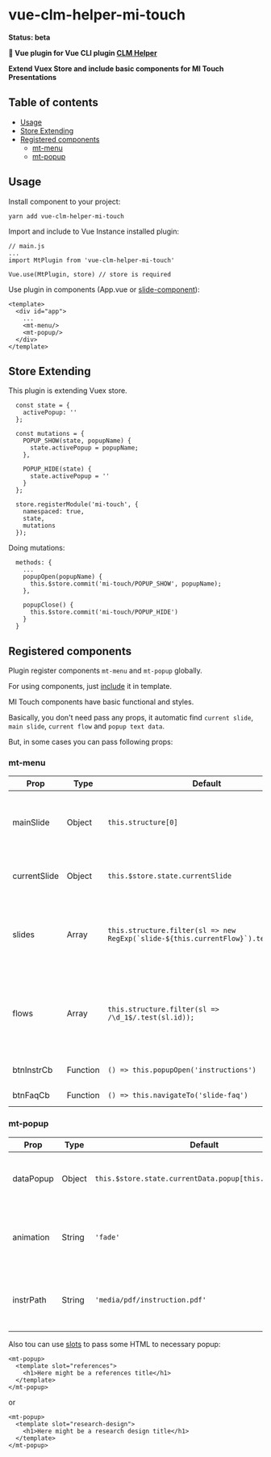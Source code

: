 # vue-clm-helper-mi-touch

**Status: beta** 

**:baby_chick: Vue plugin for Vue CLI plugin [CLM Helper](https://github.com/serhiichuk/vue-cli-plugin-clm-helper)**

**Extend Vuex Store and include basic components for MI Touch Presentations**

## Table of contents

- [Usage](#usage)
- [Store Extending](#store-extending)
- [Registered components](#registered-components)
  - [mt-menu](#mt-menu)
  - [mt-popup](#mt-popup)

## Usage
Install component to your project:
```
yarn add vue-clm-helper-mi-touch
```

Import and include to Vue Instance installed plugin:
```
// main.js
...
import MtPlugin from 'vue-clm-helper-mi-touch'

Vue.use(MtPlugin, store) // store is required
```

Use plugin in components (App.vue or [slide-component](https://github.com/serhiichuk/vue-cli-plugin-clm-helper#slide-component)):
```
<template>
  <div id="app">
    ...
    <mt-menu/>    
    <mt-popup/> 
  </div>
</template>
```

## Store Extending

This plugin is extending Vuex store.

```
  const state = {
    activePopup: ''
  };

  const mutations = {
    POPUP_SHOW(state, popupName) {
      state.activePopup = popupName;
    },

    POPUP_HIDE(state) {
      state.activePopup = ''
    }
  };

  store.registerModule('mi-touch', {
    namespaced: true,
    state,
    mutations
  });
```

Doing mutations:

```
  methods: {
    ...
    popupOpen(popupName) {
      this.$store.commit('mi-touch/POPUP_SHOW', popupName);
    },
    
    popupClose() {
      this.$store.commit('mi-touch/POPUP_HIDE')
    }
  }
```


## Registered components

Plugin register components `mt-menu` and `mt-popup` globally.

For using components, just [include](#usage) it in template.

MI Touch components have basic functional and styles.

Basically, you don't need pass any props, it automatic find `current slide`, `main slide`, `current flow` and `popup text data`.

But, in some cases you can pass following props:

### mt-menu
Prop | Type | Default | Description
  --- | --- | --- |---
  mainSlide | Object | `this.structure[0]` | First slide in [structure](#https://github.com/serhiichuk/vue-cli-plugin-clm-helper#structure). Must have following keys: `id`, `path`, `name`.
  currentSlide | Object | `this.$store.state.currentSlide` | Object with following keys: `id`, `path`, `name`.
  slides | Array | ``this.structure.filter(sl => new RegExp(`slide-${this.currentFlow}`).test(sl.id))`` | Filtered slides from current flow name, will rendering in top list in menu. 
  flows | Array | `this.structure.filter(sl => /\d_1$/.test(sl.id));` | Filtered slides from each first slide in each flow, will rendering in bottom list in menu. 
  btnInstrCb | Function | `() => this.popupOpen('instructions')` | Callback for `Instructions button` 
  btnFaqCb | Function | `() => this.navigateTo('slide-faq')` | Callback for `FAQ button` 

### mt-popup
Prop | Type | Default | Description
  --- | --- | --- |---
  dataPopup | Object | `this.$store.state.currentData.popup[this.activePopup]` | Object with text data. Popup DOM three will render with [vue-json-to-html](#https://github.com/serhiichuk/vue-json-to-html) 
  animation | String | `'fade'` | Name for [transition](https://vuejs.org/v2/guide/transitions.html#Transitioning-Single-Elements-Components) wrapper component. Don't forget to describe custom transition classes
  instrPath | String | `'media/pdf/instruction.pdf'` | Path to `pdf` file which will open after click on `Instruction Button`, file must contain in `public/${instrPath}`

Also tou can use [slots](https://vuejs.org/v2/guide/components-slots.html#Named-Slots) to pass some HTML to necessary popup:

```
<mt-popup>
  <template slot="references">
    <h1>Here might be a references title</h1>
  </template>
</mt-popup>
```

or

```
<mt-popup>
  <template slot="research-design">
    <h1>Here might be a research design title</h1>
  </template>
</mt-popup>
```
